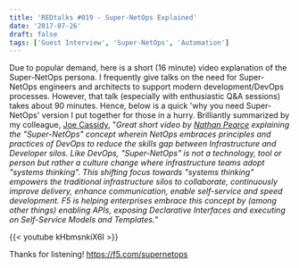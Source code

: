 ```yaml
---
title: 'REDtalks #019 - Super-NetOps Explained'
date: '2017-07-26'
draft: false
tags: ['Guest Interview', 'Super-NetOps', 'Automation']
---
```


Due to popular demand, here is a short (16 minute) video explanation of the Super-NetOps persona. I frequently give talks on the need for Super-NetOps engineers and architects to support modern development/DevOps processes. However, that talk (especially with enthusiastic Q&A sessions) takes about 90 minutes. Hence, below is a quick 'why you need Super-NetOps' version I put together for those in a hurry. Brilliantly summarized by my colleague, [Joe Cassidy](https://www.linkedin.com/in/josephccassidy/), "_Great short video by [Nathan Pearce](https://www.linkedin.com/in/pearcenathan/) explaining the "Super-NetOps" concept wherein NetOps embraces principles and practices of DevOps to reduce the skills gap between Infrastructure and Developer silos. Like DevOps, "Super-NetOps" is not a technology, tool or person but rather a culture change where infrastructure teams adopt "systems thinking". This shifting focus towards "systems thinking" empowers the traditional infrastructure silos to collaborate, continuously improve delivery, enhance communication, enable self-service and speed development. F5 is helping enterprises embrace this concept by (among other things) enabling APIs, exposing Declarative Interfaces and executing on Self-Service Models and Templates._"


{{< youtube kHbmsnkiX6I >}}

Thanks for listening! https://f5.com/supernetops